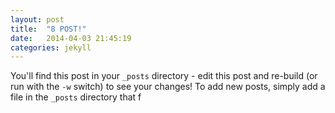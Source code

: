 ```yaml
---
layout: post
title:  "8 POST!"
date:   2014-04-03 21:45:19
categories: jekyll
---
```


You'll find this post in your `_posts` directory - edit this post and re-build (or run with the `-w` switch) to see your changes!
To add new posts, simply add a file in the `_posts` directory that f